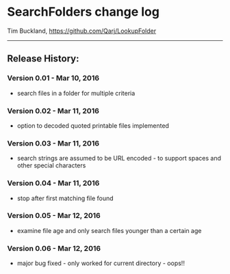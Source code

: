# SearchFolders change log

Tim Buckland, https://github.com/Qarj/LookupFolder

---------------------------------------------------

## Release History:

### Version 0.01 - Mar 10, 2016
* search files in a folder for multiple criteria

### Version 0.02 - Mar 11, 2016
* option to decoded quoted printable files implemented

### Version 0.03 - Mar 11, 2016
* search strings are assumed to be URL encoded - to support spaces and other special characters

### Version 0.04 - Mar 11, 2016
* stop after first matching file found

### Version 0.05 - Mar 12, 2016
* examine file age and only search files younger than a certain age

### Version 0.06 - Mar 12, 2016
* major bug fixed - only worked for current directory - oops!!

